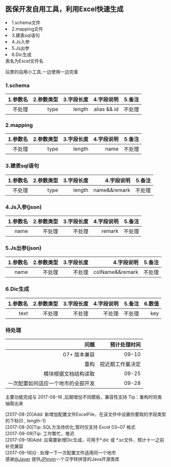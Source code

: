 ## 医保开发自用工具，利用Excel快速生成 
<li>1.schema文件</li>
<li>2.mapping文件</li>
<li>3.建表sql语句</li>
<li>4.Js入参</li>
<li>5.Js出参</li>
<li>6.Dic生成</li>
 表名为Excel文件名
 
 玩票的自用小工具,一边使用一边完善
                                                                  
### 1.schema
|1.参数名|2.参数类型|3.字段长度|4.字段说明|5.备注|
|------:|------:|------:|------:|------:|
|不处理|type|length|alias && id|不处理|
                                                                   
### 2.mapping
 |1.参数名|2.参数类型|3.字段长度|4.字段说明|5.备注|
 |------:|------:|------:|------:|------:|
 |不处理|type|length|name|不处理|
 
 ### 3.建表sql语句
 |1.参数名|2.参数类型|3.字段长度|4.字段说明|5.备注|
  |------:|------:|------:|------:|------:|
  |不处理|type|length|name&&remark|不处理|
  
 ### 4.Js入参(json)
 |1.参数名|2.参数类型|3.字段长度|4.字段说明|5.备注|
  |------:|------:|------:|------:|------:|
  |name|不处理|不处理|remark|不处理|
 ### 5.Js出参(json)
  1.参数名|2.参数类型|3.字段长度|4.字段说明|5.备注|
  |------:|------:|------:|------:|------:|
  |name|不处理|不处理|colName&&remark|不处理|  
 ### 6.Dic生成  
  1.参数名|2.参数类型|3.字段长度|4.字段说明|5.备注|6.数值| 
  |------:|------:|------:|------:|------:|------:|
  |text|不处理|不处理|不处理|不处理|key|
### 待处理
 |问题|预计处理时间|
 |------:|------:|
 |07+ 版本兼容|09-10|
 |重构|视近期工作量决定|
 |模块根据文档结构读取|09-25|
 |一次配置如何适应一个地市的全部开发|09-28|
 
 主要功能完成与 2017-08-18 ,后期增加不同模板，兼容性支持
 Tip：重构时将类抽取出来
 
 
 [2017-08-20]Add: 新增加配置文件ExcelFile，在该文件中设置你要取的字段类型的下标[0 , length-1]  
 [2017-08-20]Tip: SQL方法待优化;暂时仅支持 Excel 03~07 格式  
 [2017-09-09]Tip: 工作繁忙，推迟   
 [2017-09-18]Add: 应需要新增Dic生成，可用于*.dic 或  *.sc文件，预计十一之前补完兼容  
 [2017-09-18]Q  : 处理一下一次配置文件适用同一个地市  
  感谢[@Jayer](https://github.com/stuxuhai) 提供[JPinyin](https://github.com/stuxuhai/jpinyin)一个汉字转拼音的Java开源类库

